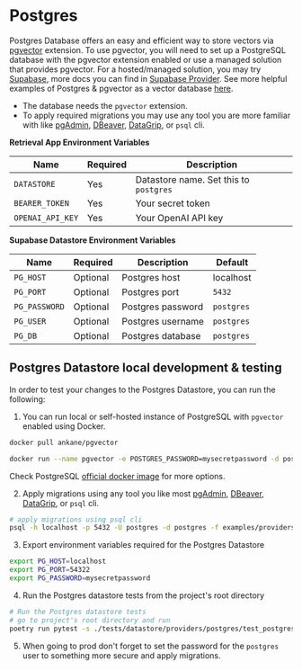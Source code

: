 # Postgres

Postgres Database offers an easy and efficient way to store vectors via [pgvector](https://github.com/pgvector/pgvector) extension. To use pgvector, you will need to set up a PostgreSQL database with the pgvector extension enabled or use a managed solution that provides pgvector. For a hosted/managed solution, you may try [Supabase](https://supabase.com/), more docs you can find in [Supabase Provider](/docs/providers/supabase/setup.md). See more helpful examples of Postgres & pgvector as a vector database [here](https://github.com/supabase-community/nextjs-openai-doc-search).

- The database needs the `pgvector` extension.
- To apply required migrations you may use any tool you are more familiar with like [pgAdmin](https://www.pgadmin.org/), [DBeaver](https://dbeaver.io/), [DataGrip](https://www.jetbrains.com/datagrip/), or `psql` cli.

**Retrieval App Environment Variables**

| Name             | Required | Description                            |
| ---------------- | -------- | -------------------------------------- |
| `DATASTORE`      | Yes      | Datastore name. Set this to `postgres` |
| `BEARER_TOKEN`   | Yes      | Your secret token                      |
| `OPENAI_API_KEY` | Yes      | Your OpenAI API key                    |

**Supabase Datastore Environment Variables**

| Name          | Required | Description       | Default    |
| ------------- | -------- | ----------------- | ---------- |
| `PG_HOST`     | Optional | Postgres host     | localhost  |
| `PG_PORT`     | Optional | Postgres port     | `5432`     |
| `PG_PASSWORD` | Optional | Postgres password | `postgres` |
| `PG_USER`     | Optional | Postgres username | `postgres` |
| `PG_DB`       | Optional | Postgres database | `postgres` |

## Postgres Datastore local development & testing

In order to test your changes to the Postgres Datastore, you can run the following:

1. You can run local or self-hosted instance of PostgreSQL with `pgvector` enabled using Docker.

```bash
docker pull ankane/pgvector
```

```bash
docker run --name pgvector -e POSTGRES_PASSWORD=mysecretpassword -d postgres
```

Check PostgreSQL [official docker image](https://github.com/docker-library/docs/blob/master/postgres/README.md) for more options.

2. Apply migrations using any tool you like most [pgAdmin](https://www.pgadmin.org/), [DBeaver](https://dbeaver.io/), [DataGrip](https://www.jetbrains.com/datagrip/), or `psql` cli.

```bash
# apply migrations using psql cli
psql -h localhost -p 5432 -U postgres -d postgres -f examples/providers/supabase/migrations/20230414142107_init_pg_vector.sql
```

3. Export environment variables required for the Postgres Datastore

```bash
export PG_HOST=localhost
export PG_PORT=54322
export PG_PASSWORD=mysecretpassword
```

4. Run the Postgres datastore tests from the project's root directory

```bash
# Run the Postgres datastore tests
# go to project's root directory and run
poetry run pytest -s ./tests/datastore/providers/postgres/test_postgres_datastore.py
```

5. When going to prod don't forget to set the password for the `postgres` user to something more secure and apply migrations.
